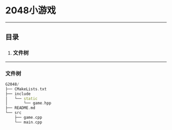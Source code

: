 # 2048小游戏
---
## 目录

1. ### 文件树

---

### 文件树
```C++
G2048/
├── CMakeLists.txt
├── include
│   └── static
│       └── game.hpp
├── README.md
└── src
    ├── game.cpp
    └── main.cpp
```
